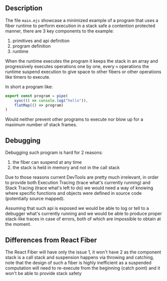 ## Description

The file `main.mjs` showcase a minimized example of a program that uses a fiber runtime to perform execution in a stack safe a contention protected manner, there are 3 key components to the example:

1) primitives and api definition
2) program definition
3) runtime

When the runtime executes the program it keeps the stack in an array and progressively executes operations one by one, every `n` operations the runtime suspend execution to give space to other fibers or other operations like timers to execute.

In short a program like:

```js
export const program = pipe(
    sync(() => console.log("hello")),
    flatMap(() => program)
)
```

Would neither prevent other programs to execute nor blow up for a maximum number of stack frames.

## Debugging

Debugging such program is hard for 2 reasons:

1) the fiber can suspend at any time
2) the stack is held in memory and not in the call stack

Due to those reasons current DevTools are pretty much irrelevant, in order to provide both Execution Tracing (trace what's currently running) and Stack Tracing (trace what's left to do) we would need a way of knowing where specific functions and objects were defined in source code (potentially source mapped).

Assuming that such api is exposed we would be able to log or tell to a debugger what's currently running and we would be able to produce proper stack-like traces in case of errors, both of which are impossible to obtain at the moment.

## Differences from React Fiber

The React Fiber will have only the issue 1, it won't have 2 as the component stack is a call stack and suspension happens via throwing and catching, note that the design of such a fiber is highly inefficient as a suspended computation will need to re-execute from the beginning (catch point) and it won't be able to provide stack safety